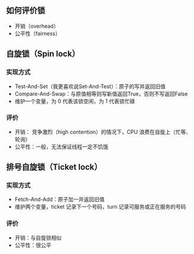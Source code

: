 ## 如何评价锁
- 开销（overhead）
- 公平性（fairness）
## 自旋锁（Spin lock）
### 实现方式
- Test-And-Set（我更喜欢说Set-And-Test）：原子的写并返回旧值
- Compare-And-Swap：与原值相等则写新值返回True，否则不写返回False
- 维护一个变量，为 0 代表该锁空闲，为 1 代表锁忙碌
### 评价
- 开销： 竞争激烈（high contention）的情况下，CPU 浪费在自旋上（忙等、轮询）
- 公平性：一般，无法保证线程一定不饥饿
## 排号自旋锁（Ticket lock）
### 实现方式
- Fetch-And-Add：原子加一并返回旧值
- 维护两个变量，ticket 记录下一个号码，turn 记录可服务或正在服务的号码
### 评价
- 开销：与自旋锁相似
- 公平性：很公平
